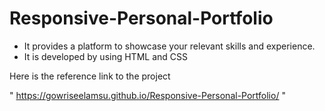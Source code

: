 # Responsive-Personal-Portfolio

- It provides a platform to showcase your relevant skills and experience.
- It is developed by using HTML and CSS

Here is the reference link to the project 

" https://gowriseelamsu.github.io/Responsive-Personal-Portfolio/ "
